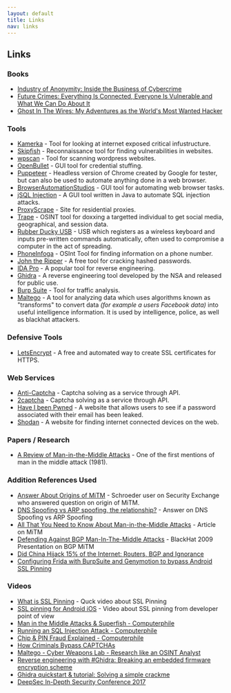```yaml
---
layout: default
title: Links
nav: links
---
```


## Links

### Books
- [Industry of Anonymity: Inside the Business of Cybercrime](https://www.hup.harvard.edu/catalog.php?isbn=9780674979413)
- [Future Crimes: Everything Is Connected, Everyone Is Vulnerable and What We Can Do About It](http://www.futurecrimesbook.com/)
- [Ghost In The Wires: My Adventures as the World's Most Wanted Hacker](https://www.amazon.com/dp/B0047Y0F0K)

### Tools

- [Kamerka](https://github.com/woj-ciech/kamerka) - Tool for looking at internet exposed critical infustructure.
- [Skipfish](https://tools.kali.org/web-applications/skipfish) - Reconnaissance tool for finding vulnerabilities in websites.
- [wpscan](https://wpscan.org/) - Tool for scanning wordpress websites.
- [OpenBullet](https://github.com/openbullet/openbullet) - GUI tool for credential stuffing.
- [Puppeteer](https://developers.google.com/web/tools/puppeteer) - Headless version of Chrome created by Google for tester, but can also be used to automate anything done in a web browser.
- [BrowserAutomationStudios](https://bablosoft.com/shop/BrowserAutomationStudio) - GUI tool for automating web browser tasks.
- [jSQL Injection](https://github.com/ron190/jsql-injection) - A GUI tool written in Java to automate SQL injection attacks.
- [ProxyScrape](https://proxyscrape.com/) - Site for residential proxies.
- [Trape](https://github.com/jofpin/trape) - OSINT tool for doxxing a targetted individual to get social media, geographical, and session data.
- [Rubber Ducky USB](https://shop.hak5.org/products/usb-rubber-ducky-deluxe) - USB which registers as a wireless keyboard and inputs pre-written commands automatically, often used to compromise a computer in the act of spreading.
- [PhoneInfoga](https://github.com/sundowndev/PhoneInfoga) - OSInt Tool for finding information on a phone number.
- [John the Ripper](https://github.com/magnumripper/JohnTheRipper) - A free tool for cracking hashed passwords.
- [IDA Pro](https://www.hex-rays.com/products/ida/) - A popular tool for reverse engineering.
- [Ghidra](https://www.nsa.gov/resources/everyone/ghidra/) - A reverse engineering tool developed by the NSA and released for public use.
- [Burp Suite](https://portswigger.net/burp) - Tool for traffic analysis.
- [Maltego](https://maltego.com) - A tool for analyzing data which uses algorithms known as "transforms" to convert data *(for example a users Facebook data)* into useful intelligence information. It is used by intelligence, police, as well as blackhat attackers.

### Defensive Tools

- [LetsEncrypt](https://letsencrypt.org/) - A free and automated way to create SSL certificates for HTTPS.

### Web Services

- [Anti-Captcha](https://anti-captcha.com/) - Captcha solving as a service through API.
- [2captcha](https://2captcha.com/) - Captcha solving as a service through API.
- [Have I been Pwned](https://haveibeenpwned.com/) - A website that allows users to see if a password associated with their email has been leaked.
- [Shodan](https://www.shodan.io/) - A website for finding internet connected devices on the web.

### Papers / Research

- [A Review of Man-in-the-Middle Attacks](http://dl.acm.org/citation.cfm?id=358797) - One of the first mentions of man in the middle attack (1981).

### Addition References Used

- [Answer About Origins of MiTM](https://security.stackexchange.com/a/78844/9472) - Schroeder user on Security Exchange who answered question on origin of MiTM.
- [DNS Spoofing vs ARP spoofing, the relationship?](https://security.stackexchange.com/questions/10029/dns-spoofing-vs-arp-spoofing-the-relationship/10030#10030) - Answer on DNS Spoofing vs ARP Spoofing
- [All That You Need to Know About Man-in-the-Middle Attacks](https://www.acunetix.com/blog/articles/man-in-the-middle-attacks/) - Article on MiTM
- [Defending Against BGP Man-In-The-Middle Attacks](https://web.archive.org/web/20110704032052/http://www.renesys.com/tech/presentations/pdf/blackhat-09.pdf) - BlackHat 2009 Presentation on BGP MiTM
- [Did China Hijack 15% of the Internet: Routers, BGP and Ignorance](https://web.archive.org/web/20130401022203/http://www.omninerd.com/articles/Did_China_Hijack_15_of_the_Internet_Routers_BGP_and_Ignorance)
- [Configuring Frida with BurpSuite and Genymotion to bypass Android SSL Pinning](https://spenkk.github.io/bugbounty/Configuring-Frida-with-Burp-and-GenyMotion-to-bypass-SSL-Pinning/)

### Videos
- [What is SSL Pinning](https://www.youtube.com/watch?v=is8lHjEkk7U) - Quck video about SSL Pinning
- [SSL pinning for Android iOS](https://www.youtube.com/watch?v=O7aTw81R6OI) - Video about SSL pinning from developer point of view
- [Man in the Middle Attacks & Superfish - Computerphile](https://www.youtube.com/watch?v=-enHfpHMBo4)
- [Running an SQL Injection Attack - Computerphile](https://www.youtube.com/watch?v=ciNHn38EyRc)
- [Chip & PIN Fraud Explained - Computerphile](https://www.youtube.com/watch?v=Ks0SOn8hjG8)
- [How Criminals Bypass CAPTCHAs](https://www.youtube.com/watch?v=xdqFGlSeR-Y)
- [Maltego - Cyber Weapons Lab - Research like an OSINT Analyst](https://www.youtube.com/watch?v=46st98FUf8s)
- [Reverse engineering with #Ghidra: Breaking an embedded firmware encryption scheme](https://www.youtube.com/watch?v=4urMITJKQQs)
- [Ghidra quickstart & tutorial: Solving a simple crackme](https://www.youtube.com/watch?v=fTGTnrgjuGA)
- [DeepSec In-Depth Security Conference 2017](https://vimeo.com/ondemand/130877/)
